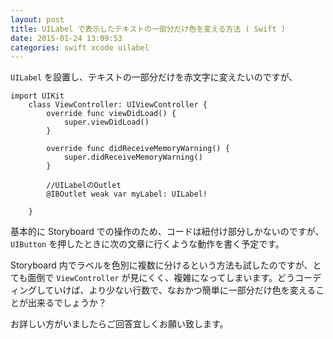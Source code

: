 ```yaml
---
layout: post
title: UILabel で表示したテキストの一部分だけ色を変える方法 ( Swift )
date: 2015-01-24 13:09:53
categories: swift xcode uilabel
---
```

<p><code>UILabel</code> を設置し、テキストの一部分だけを赤文字に変えたいのですが、</p>

<pre class="lang-swift prettyprint-override"><code>import UIKit
    class ViewController: UIViewController {
        override func viewDidLoad() {
            super.viewDidLoad()
        }

        override func didReceiveMemoryWarning() {
            super.didReceiveMemoryWarning()
        }

        //UILabelのOutlet
        @IBOutlet weak var myLabel: UILabel!

    }
</code></pre>

<p>基本的に Storyboard での操作のため、コードは紐付け部分しかないのですが、 <code>UIButton</code> を押したときに次の文章に行くような動作を書く予定です。</p>

<p>Storyboard 内でラベルを色別に複数に分けるという方法も試したのですが、とても面倒で <code>ViewController</code> が見にくく、複雑になってしまいます。どうコーディングしていけば、より少ない行数で、なおかつ簡単に一部分だけ色を変えることが出来るでしょうか？</p>

<p>お詳しい方がいましたらご回答宜しくお願い致します。</p>
